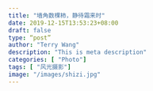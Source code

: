 ```yaml
---
title: "墙角数棵柿，静待霜来时"
date: 2019-12-15T13:53:23+08:00
draft: false
type: “post”
author: "Terry Wang"
description: "This is meta description"
categories: [ "Photo"]
tags: [ "风光摄影"]
image: "/images/shizi.jpg"
---
```

